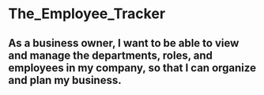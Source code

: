 # The_Employee_Tracker
## As a business owner, I want to be able to view and manage the departments, roles, and employees in my company, so that I can organize and plan my business.

